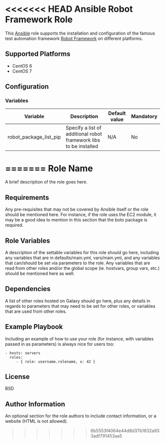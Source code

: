 <<<<<<< HEAD
Ansible Robot Framework Role
============================

This [Ansible](http://www.ansible.com/home) role supports the installation and configuration of the famous test automation framework [Robot Framework](http://robotframework.org/) on different platforms.

## Supported Platforms

* CentOS 6
* CentOS 7

## Configuration

### Variables

| Variable | Description | Default value | Mandatory |
|----------|-------------|---------------|-----------|
| robot_package_list_pip | Specify a list of additional robot framework libs to be installed | N/A | No |
=======
Role Name
=========

A brief description of the role goes here.

Requirements
------------

Any pre-requisites that may not be covered by Ansible itself or the role should be mentioned here. For instance, if the role uses the EC2 module, it may be a good idea to mention in this section that the boto package is required.

Role Variables
--------------

A description of the settable variables for this role should go here, including any variables that are in defaults/main.yml, vars/main.yml, and any variables that can/should be set via parameters to the role. Any variables that are read from other roles and/or the global scope (ie. hostvars, group vars, etc.) should be mentioned here as well.

Dependencies
------------

A list of other roles hosted on Galaxy should go here, plus any details in regards to parameters that may need to be set for other roles, or variables that are used from other roles.

Example Playbook
----------------

Including an example of how to use your role (for instance, with variables passed in as parameters) is always nice for users too:

    - hosts: servers
      roles:
         - { role: username.rolename, x: 42 }

License
-------

BSD

Author Information
------------------

An optional section for the role authors to include contact information, or a website (HTML is not allowed).
>>>>>>> 6b5553f4064e44d8d37b1832a933adf791453aa5
